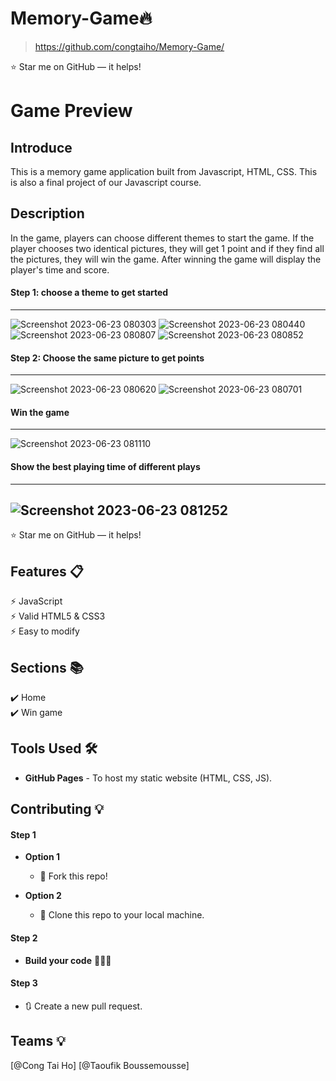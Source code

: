 # Memory-Game🔥
> https://github.com/congtaiho/Memory-Game/

:star: Star me on GitHub — it helps!

# Game Preview
## Introduce
This is a memory game application built from Javascript, HTML, CSS. This is also a final project of our Javascript course.
## Description
In the game, players can choose different themes to start the game. If the player chooses two identical pictures, they will get 1 point and if they find all the pictures, they will win the game. 
After winning the game will display the player's time and score.

#### Step 1: choose a theme to get started
---
![Screenshot 2023-06-23 080303](https://github.com/congtaiho/Memory-Game/assets/132761655/c0682175-ad92-4ebf-8fa5-33095a8ed962)
![Screenshot 2023-06-23 080440](https://github.com/congtaiho/Memory-Game/assets/132761655/1e8c9dfa-5b0f-4ea8-adf3-df1bee7eea08)
![Screenshot 2023-06-23 080807](https://github.com/congtaiho/Memory-Game/assets/132761655/5bc33155-f1f3-4c5f-8a45-f7c0ba0515aa)
![Screenshot 2023-06-23 080852](https://github.com/congtaiho/Memory-Game/assets/132761655/790cb9f1-78a6-4bbc-a905-6f389702bc80)

#### Step 2: Choose the same picture to get points
---
![Screenshot 2023-06-23 080620](https://github.com/congtaiho/Memory-Game/assets/132761655/88139718-d2a5-44af-8415-662e819a4530)
![Screenshot 2023-06-23 080701](https://github.com/congtaiho/Memory-Game/assets/132761655/16846268-7775-4daf-a3ae-361233162768)

#### Win the game
---
![Screenshot 2023-06-23 081110](https://github.com/congtaiho/Memory-Game/assets/132761655/7f41cfb8-5292-484e-9496-ad4c8e7e543a)

#### Show the best playing time of different plays
---
![Screenshot 2023-06-23 081252](https://github.com/congtaiho/Memory-Game/assets/132761655/bfed8bd5-2617-442a-a2d3-ffc0048364eb)
---

:star: Star me on GitHub — it helps!

## Features 📋
⚡️ JavaScript\
⚡️ Valid HTML5 & CSS3\
⚡️ Easy to modify

## Sections 📚
✔️ Home\
✔️ Win game

## Tools Used 🛠️
* <b>GitHub Pages</b> - To host my static website (HTML, CSS, JS).

## Contributing 💡
#### Step 1

- **Option 1**
    - 🍴 Fork this repo!

- **Option 2**
    - 👯 Clone this repo to your local machine.


#### Step 2

- **Build your code** 🔨🔨🔨

#### Step 3
- 🔃 Create a new pull request.

## Teams 💡
[@Cong Tai Ho] [@Taoufik Boussemousse]










